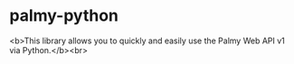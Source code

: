 # palmy-python
&lt;b>This library allows you to quickly and easily use the Palmy Web API v1 via Python.&lt;/b>&lt;br>
